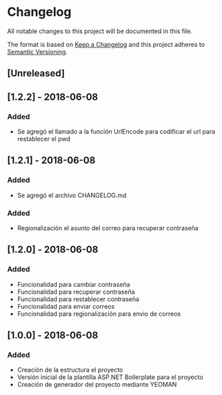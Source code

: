 # Changelog
All notable changes to this project will be documented in this file.

The format is based on [Keep a Changelog](https://keepachangelog.com/en/1.0.0/)
and this project adheres to [Semantic Versioning](https://semver.org/spec/v2.0.0.html).

## [Unreleased]

## [1.2.2] - 2018-06-08
### Added
- Se agregó el llamado a la función UrlEncode para codificar el url para restablecer el pwd

## [1.2.1] - 2018-06-08
### Added
- Se agregó el archivo CHANGELOG.md

### Added
- Regionalización el asunto del correo para recuperar contraseña

## [1.2.0] - 2018-06-08
### Added
- Funcionalidad para cambiar contraseña
- Funcionalidad para recuperar contraseña
- Funcionalidad para restablecer contraseña
- Funcionalidad para enviar correos
- Funcionalidad para regionalización para envio de correos

## [1.0.0] - 2018-06-08
### Added
- Creación de la estructura el proyecto
- Versión inicial de la plantilla ASP.NET Boilerplate para el proyecto
- Creación de generador del proyecto mediante YEOMAN
